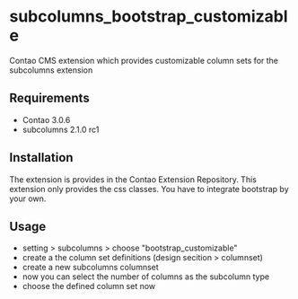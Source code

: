 subcolumns_bootstrap_customizable
=================================

Contao CMS extension which provides customizable column sets for the subcolumns extension

Requirements
-------------

* Contao 3.0.6
* subcolumns 2.1.0 rc1

Installation
-------------

The extension is provides in the Contao Extension Repository. This extension only provides the css classes. 
You have to integrate bootstrap by your own.

Usage
-------------

* setting > subcolumns > choose "bootstrap_customizable" 
* create a the column set definitions (design secition > columnset)
* create a new subcolumns columnset
* now you can select the number of columns as the subcolumn type
* choose the defined column set now
